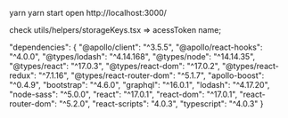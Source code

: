 yarn
yarn start
open http://localhost:3000/

check utils/helpers/storageKeys.tsx => acessToken name;

  "dependencies": {
    "@apollo/client": "^3.5.5",
    "@apollo/react-hooks": "^4.0.0",
    "@types/lodash": "^4.14.168",
    "@types/node": "^14.14.35",
    "@types/react": "^17.0.3",
    "@types/react-dom": "^17.0.2",
    "@types/react-redux": "^7.1.16",
    "@types/react-router-dom": "^5.1.7",
    "apollo-boost": "^0.4.9",
    "bootstrap": "^4.6.0",
    "graphql": "^16.0.1",
    "lodash": "^4.17.20",
    "node-sass": "^5.0.0",
    "react": "^17.0.1",
    "react-dom": "^17.0.1",
    "react-router-dom": "^5.2.0",
    "react-scripts": "4.0.3",
    "typescript": "^4.0.3"
  }
